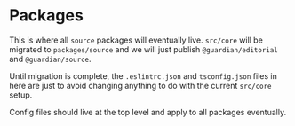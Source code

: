 # Packages

This is where all `source` packages will eventually live. `src/core` will be migrated to `packages/source` and we will just publish `@guardian/editorial` and `@guardian/source`.

Until migration is complete, the `.eslintrc.json` and `tsconfig.json` files in here are just to avoid changing anything to do with the current `src/core` setup.

Config files should live at the top level and apply to all packages eventually.
